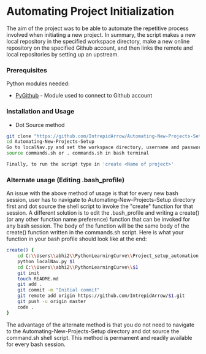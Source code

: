 # Automating Project Initialization
The aim of the project was to be able to automate the repetitive process involved when initiating a new project.
In summary, the script makes a new local repository in the specified workspace directory, make a new online repository on the specified Github account, and then links the remote and local repositories by setting up an upstream.

### Prerequisites
Python modules needed:
* [PyGithub](https://pypi.org/project/PyGithub/) - Module used to connect to Github account

### Installation and Usage
* Dot Source method
```bash
git clone "https://github.com/IntrepidArrow/Automating-New-Projects-Setup.git"
cd Automating-New-Projects-Setup
Go to localNav.py and set the workspace directory, username and password to be your Github username and password
source commands.sh or . commands.sh in bash terminal 

Finally, to run the script type in 'create <Name of project>'
```

### Alternate usage (Editing .bash_profile)
An issue with the above method of usage is that for every new bash session, user has to navigate to Automating-New-Projects-Setup directory first and dot source the shell script to invoke the "create" function for that session.
A different solution is to edit the .bash_profile and writing a create() (or any other function name preference) function that can be invoked for any bash session. The body of the function will be the same body of the create() function written in the commands.sh script. Here is what your function in your bash profile should look like at the end:

```bash
create() {
    cd C:\\Users\\abhi2\\PythonLearningCurve\\Project_setup_automation
    python localNav.py $1
    cd C:\\Users\\abhi2\\PythonLearningCurve\\$1
    git init
    touch README.md
    git add .
    git commit -m "Initial commit"
    git remote add origin https://github.com/IntrepidArrow/$1.git
    git push -u origin master
    code .
}
```

The advantage of the alternate method is that you do not need to navigate to the Automating-New-Projects-Setup directory and dot source the command.sh shell script. This method is permament and readily available for every bash session.